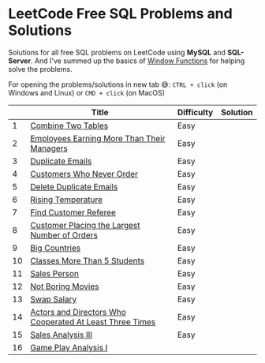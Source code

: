 # LeetCode Free SQL Problems and Solutions   
Solutions for all free SQL problems on LeetCode using **MySQL** and **SQL-Server**. And I've summed up the basics of [Window Functions](https://github.com/MoamenAlaa0/SQL_learning/tree/main/Window%20Functions%20Summary) for helping solve the problems.

For opening the problems/solutions in new tab :sweat_smile:: `CTRL + click` (on Windows and Linux) or `CMD + click` (on MacOS) 

|    | Title                                                      | Difficulty | Solution |
|----|------------------------------------------------------------|------------|----------|
| 1  | [Combine Two Tables](https://leetcode.com/problems/combine-two-tables/)| Easy       |          |
| 2  | [Employees Earning More Than Their Managers](https://leetcode.com/problems/employees-earning-more-than-their-managers/) | Easy       |          |
| 3  | [Duplicate Emails](https://leetcode.com/problems/duplicate-emails/)  | Easy       |          |
| 4  | [Customers Who Never Order](https://leetcode.com/problems/customers-who-never-order/)  | Easy       |          |
| 5  | [Delete Duplicate Emails](https://leetcode.com/problems/delete-duplicate-emails/) | Easy       |          |
| 6  | [Rising Temperature](https://leetcode.com/problems/rising-temperature/) | Easy       |          |
| 7  | [Find Customer Referee](https://leetcode.com/problems/find-customer-referee/) | Easy       |          |
| 8  | [Customer Placing the Largest Number of Orders](https://leetcode.com/problems/customer-placing-the-largest-number-of-orders/)  | Easy       |          |
| 9  | [Big Countries](https://leetcode.com/problems/big-countries/)  | Easy       |          |
| 10 | [Classes More Than 5 Students](https://leetcode.com/problems/classes-more-than-5-students/)                               | Easy       |          |
| 11 | [Sales Person](https://leetcode.com/problems/sales-person/)  | Easy       |          |
| 12 | [Not Boring Movies](https://leetcode.com/problems/not-boring-movies/)   | Easy       |          |
| 13 | [Swap Salary](https://leetcode.com/problems/swap-salary/)  | Easy       |          |
| 14 | [Actors and Directors Who Cooperated At Least Three Times](https://leetcode.com/problems/actors-and-directors-who-cooperated-at-least-three-times/) | Easy|  |
| 15 | [Sales Analysis III](https://leetcode.com/problems/sales-analysis-iii/) | Easy       |          |
| 16 | [Game Play Analysis I](https://leetcode.com/problems/game-play-analysis-i/)
